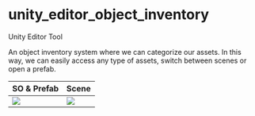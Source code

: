 # unity_editor_object_inventory
Unity Editor Tool

An object inventory system where we can categorize our assets. In this way, we can easily access any type of assets, switch between scenes or open a prefab.


| SO & Prefab | Scene |
|----|---|
|<img src="/.github/Resources/OI1.png">|<img src="/.github/Resources/OI2.png">|
